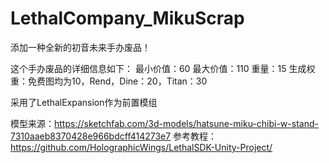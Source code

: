 # LethalCompany_MikuScrap

添加一种全新的初音未来手办废品！

这个手办废品的详细信息如下：
最小价值：60
最大价值：110
重量：15
生成权重：免费图均为10，Rend，Dine：20，Titan：30

采用了LethalExpansion作为前置模组

模型来源：https://sketchfab.com/3d-models/hatsune-miku-chibi-w-stand-7310aaeb8370428e966bdcff414273e7
参考教程：https://github.com/HolographicWings/LethalSDK-Unity-Project/
